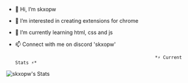 - 👋 Hi, I’m skxopw
- 👀 I’m interested in creating extensions for chrome 
- 🌱 I’m currently learning html, css and js
- 📫 Connect with me on discord 'skxopw'

                                                          *⚡ Current Stats ⚡*
![skxopw's Stats](https://github-readme-stats.vercel.app/api?username=skxopw&theme=midnight-purple&show_icons=true&hide_border=true&count_private=true)

<!---
skxopw/skxopw is a ✨ special ✨ repository because its `README.md` (this file) appears on your GitHub profile.
You can click the Preview link to take a look at your changes.
--->

